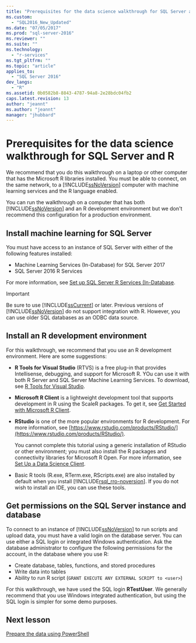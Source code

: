 ```yaml
---
title: "Prerequisites for the data science walkthrough for SQL Server and R | Microsoft Docs"
ms.custom: 
  - "SQL2016_New_Updated"
ms.date: "07/05/2017"
ms.prod: "sql-server-2016"
ms.reviewer: ""
ms.suite: ""
ms.technology: 
  - "r-services"
ms.tgt_pltfrm: ""
ms.topic: "article"
applies_to: 
  - "SQL Server 2016"
dev_langs: 
  - "R"
ms.assetid: 0b0582b8-8843-4787-94a8-2e28bdc04fb2
caps.latest.revision: 13
author: "jeannt"
ms.author: "jeannt"
manager: "jhubbard"
---
```

# Prerequisites for the data science walkthrough for SQL Server and R

We recommend that you do this walkthrough on a laptop or other computer that has the Microsoft R libraries installed. You must be able to connect, on the same network, to a [!INCLUDE[ssNoVersion](../../includes/ssnoversion-md.md)] computer with machine learning services and the R language enabled.

You can run the walkthrough on a computer that has both [!INCLUDE[ssNoVersion](../../includes/ssnoversion-md.md)] and an R development environment but we don't recommend this configuration for a production environment.

## Install machine learning for SQL Server

You must have access to an instance of SQL Server with either of the following features installed:

+ Machine Learning Services (In-Database) for SQL Server 2017
+ SQL Server 2016 R Services

For more information, see [Set up  SQL Server R Services (In-Database](../r/set-up-sql-server-r-services-in-database.md).

> [!IMPORTANT]
> Be sure to use [!INCLUDE[ssCurrent](../../includes/sscurrent-md.md)] or later. Previous versions of [!INCLUDE[ssNoVersion](../../includes/ssnoversion-md.md)] do not support integration with R. However, you can use older SQL databases as an ODBC data source.

## Install an R development environment

For this walkthrough, we recommend that you use an R development environment. Here are some suggestions:

- **R Tools for Visual Studio** (RTVS) is a free plug-in that provides Intellisense, debugging, and support for Microsoft R. YOu can use it with both R Server and SQL Server Machine Learning Services. To download, see [R Tools for Visual Studio](https://www.visualstudio.com/features/rtvs-vs.aspx).

- **Microsoft R Client** is a lightweight development tool that supports development in R using the ScaleR packages. To get it, see [Get Started with Microsoft R Client](https://msdn.microsoft.com/microsoft-r/r-client-get-started).

- **RStudio** is one of the more popular environments for R development. For more information, see [https://www.rstudio.com/products/RStudio/](https://www.rstudio.com/products/RStudio/).

    You cannot complete this tutorial using a generic installation of RStudio or other environment; you must also install the R packages and connectivity libraries for Microsoft R Open. For more information, see [Set Up a Data Science Client](../r/set-up-a-data-science-client.md).

- Basic R tools (R.exe, RTerm.exe, RScripts.exe) are also installed by default when you install [!INCLUDE[rsql_rro-noversion](../../includes/rsql-rro-noversion-md.md)]. If you do not wish to install an IDE, you can use these tools.

## Get permissions on the SQL Server instance and database

To connect to an instance of [!INCLUDE[ssNoVersion](../../includes/ssnoversion-md.md)] to run scripts and upload data, you must have a valid login on the database server.  You can use either a SQL login or integrated Windows authentication. Ask the database administrator to configure the following permissions for the account, in the database where you use R:

- Create database, tables, functions, and stored procedures
- Write data into tables
- Ability to run R script (`GRANT EXECUTE ANY EXTERNAL SCRIPT to <user>`)

For this walkthrough, we have used the SQL login **RTestUser**. We generally recommend that you use Windows integrated authentication, but using the SQL login is simpler for some demo purposes.

## Next lesson

[Prepare the data using PowerShell](/walkthrough-prepare-the-data.md)

